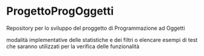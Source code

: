 # ProgettoProgOggetti
Repository per lo sviluppo del proggetto di Programmazione ad Oggetti

modalità implementative delle statistiche e dei filtri
o elencare esempi di test che saranno utilizzati per la verifica delle funzionalità
